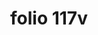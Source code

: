 ---
layout: edition
title: folio 117v
manuscript: Turin, Biblioteca Nazionale, MS N.III.19
sigla: T
iip: t117v.tif
milestone: 234
---